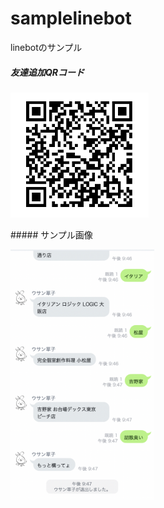 # samplelinebot
linebotのサンプル

##### 友達追加QRコード  
<p><img src="https://github.com/mogataro/samplelinebot/blob/master/botqrcode.png?raw=true" height="200"></p>
##### サンプル画像
<p><img src="https://github.com/mogataro/samplelinebot/blob/master/linebotsample.png?raw=true" height="400"></p>
